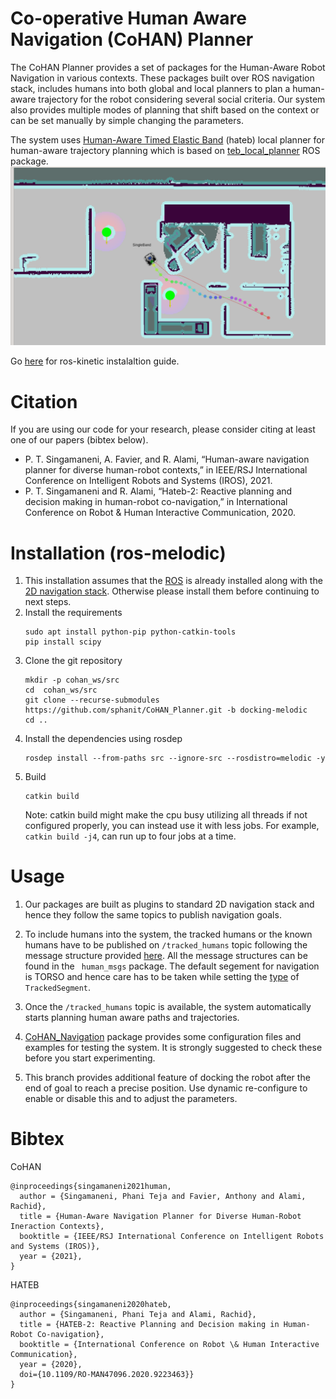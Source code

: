 # Co-operative Human Aware Navigation (CoHAN) Planner

The CoHAN Planner provides a set of packages for the Human-Aware Robot Navigation in various contexts. These packages built over ROS navigation stack, includes humans into both global and local planners to plan a human-aware trajectory for the robot considering several social criteria. Our system also provides multiple modes of planning that shift based on the context or can be set manually by simple changing the parameters.  

The system uses [Human-Aware Timed Elastic Band](https://hal.laas.fr/hal-02922029/file/Ro_Man_2020.pdf) (hateb) local planner for human-aware trajectory planning which is based on [teb_local_planner](https://github.com/rst-tu-dortmund/teb_local_planner) ROS package. 
![](https://github.com/sphanit/images/blob/main/cohan.png)


Go [here](https://github.com/sphanit/CoHAN_Planner/tree/kinetic-devel) for ros-kinetic instalaltion guide.

# Citation 
If you are using our code for your research, please consider citing at least one of our papers (bibtex below).

- P. T. Singamaneni, A. Favier, and R. Alami, “Human-aware navigation planner for diverse human-robot contexts,” in IEEE/RSJ International Conference on Intelligent Robots and Systems (IROS), 2021.
- P. T. Singamaneni and R. Alami, “Hateb-2: Reactive planning and decision making in human-robot co-navigation,” in International Conference on Robot & Human Interactive Communication, 2020.

# Installation (ros-melodic)
1. This installation assumes that the [ROS](http://wiki.ros.org/ROS/Installation) is already installed along with the [2D navigation stack](http://wiki.ros.org/navigation). Otherwise please install them before continuing to next steps.
2. Install the requirements
	```
	sudo apt install python-pip python-catkin-tools
	pip install scipy
	```
3. Clone the git repository
	```
	mkdir -p cohan_ws/src
	cd 	cohan_ws/src
	git clone --recurse-submodules https://github.com/sphanit/CoHAN_Planner.git -b docking-melodic
	cd ..	
	```
4. Install the dependencies using rosdep
	```
	rosdep install --from-paths src --ignore-src --rosdistro=melodic -y
	```
5. Build
	```
	catkin build
	```
	Note: catkin build might make the cpu busy utilizing all threads if not configured properly, you can instead use it with less jobs. For example, ```catkin build -j4```, can run up to four jobs at a time.
	
# Usage
1. Our packages are built as plugins to standard 2D navigation stack and hence they follow the same topics to publish navigation goals.

2. To include humans into the system, the tracked humans or the known humans have to be published on ``` /tracked_humans ``` topic following the message structure provided [here](https://github.com/sphanit/CoHAN_Planner/blob/master/human_msgs/msg/TrackedHumans.msg). All the message structures can be found in the ``` human_msgs``` package. The default segement for navigation is TORSO and hence care has to be taken while setting the [type](https://github.com/sphanit/CoHAN_Planner/blob/master/human_msgs/msg/TrackedSegmentType.msg) of ```TrackedSegment```.  

3. Once the ```/tracked_humans``` topic is available, the system automatically starts planning human aware paths and trajectories. 
4. [CoHAN_Navigation](https://github.com/sphanit/CoHAN_Navigation.git) package provides some configuration files and examples for testing the system. It is strongly suggested to check these before you start experimenting.
5. This branch provides additional feature of docking the robot after the end of goal to reach a precise position. Use dynamic re-configure to enable or disable this and to adjust the parameters.
 
# Bibtex
CoHAN
```
@inproceedings{singamaneni2021human,
  author = {Singamaneni, Phani Teja and Favier, Anthony and Alami, Rachid},
  title = {Human-Aware Navigation Planner for Diverse Human-Robot Ineraction Contexts},
  booktitle = {IEEE/RSJ International Conference on Intelligent Robots and Systems (IROS)},
  year = {2021},
}
```
HATEB
```
@inproceedings{singamaneni2020hateb,
  author = {Singamaneni, Phani Teja and Alami, Rachid},
  title = {HATEB-2: Reactive Planning and Decision making in Human-Robot Co-navigation},
  booktitle = {International Conference on Robot \& Human Interactive Communication},
  year = {2020},
  doi={10.1109/RO-MAN47096.2020.9223463}}
}
```
